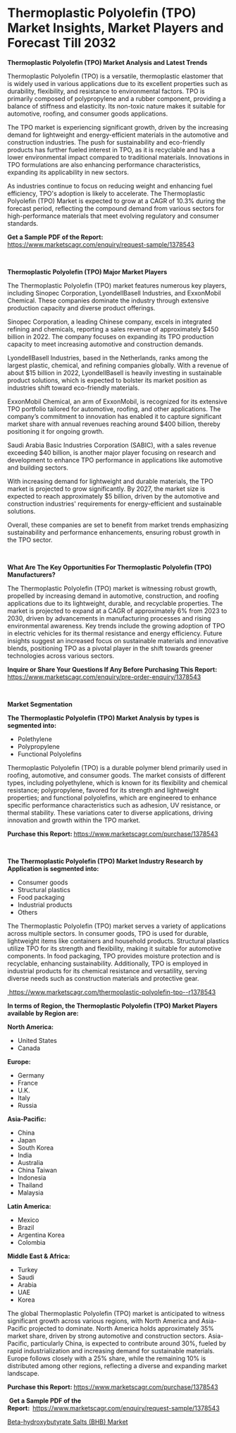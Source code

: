 <p><h1>Thermoplastic Polyolefin (TPO) Market Insights, Market Players and Forecast Till 2032</h1></p><p><strong>Thermoplastic Polyolefin (TPO) Market Analysis and Latest Trends</strong></p>
<p><p>Thermoplastic Polyolefin (TPO) is a versatile, thermoplastic elastomer that is widely used in various applications due to its excellent properties such as durability, flexibility, and resistance to environmental factors. TPO is primarily composed of polypropylene and a rubber component, providing a balance of stiffness and elasticity. Its non-toxic nature makes it suitable for automotive, roofing, and consumer goods applications.</p><p>The TPO market is experiencing significant growth, driven by the increasing demand for lightweight and energy-efficient materials in the automotive and construction industries. The push for sustainability and eco-friendly products has further fueled interest in TPO, as it is recyclable and has a lower environmental impact compared to traditional materials. Innovations in TPO formulations are also enhancing performance characteristics, expanding its applicability in new sectors.</p><p>As industries continue to focus on reducing weight and enhancing fuel efficiency, TPO's adoption is likely to accelerate. The Thermoplastic Polyolefin (TPO) Market is expected to grow at a CAGR of 10.3% during the forecast period, reflecting the compound demand from various sectors for high-performance materials that meet evolving regulatory and consumer standards.</p></p>
<p><strong>Get a Sample PDF of the Report:&nbsp;</strong> <a href="https://www.marketscagr.com/enquiry/request-sample/1378543?utm_campaign=3191&utm_medium=2&utm_source=Github&utm_content=ia&utm_term=02042025&utm_id=thermoplastic-polyolefin-tpo">https://www.marketscagr.com/enquiry/request-sample/1378543</a></p>
<p>&nbsp;</p>
<p><strong>Thermoplastic Polyolefin (TPO) Major Market Players</strong></p>
<p><p>The Thermoplastic Polyolefin (TPO) market features numerous key players, including Sinopec Corporation, LyondellBasell Industries, and ExxonMobil Chemical. These companies dominate the industry through extensive production capacity and diverse product offerings.</p><p>Sinopec Corporation, a leading Chinese company, excels in integrated refining and chemicals, reporting a sales revenue of approximately $450 billion in 2022. The company focuses on expanding its TPO production capacity to meet increasing automotive and construction demands.</p><p>LyondellBasell Industries, based in the Netherlands, ranks among the largest plastic, chemical, and refining companies globally. With a revenue of about $15 billion in 2022, LyondellBasell is heavily investing in sustainable product solutions, which is expected to bolster its market position as industries shift toward eco-friendly materials.</p><p>ExxonMobil Chemical, an arm of ExxonMobil, is recognized for its extensive TPO portfolio tailored for automotive, roofing, and other applications. The company’s commitment to innovation has enabled it to capture significant market share with annual revenues reaching around $400 billion, thereby positioning it for ongoing growth.</p><p>Saudi Arabia Basic Industries Corporation (SABIC), with a sales revenue exceeding $40 billion, is another major player focusing on research and development to enhance TPO performance in applications like automotive and building sectors.</p><p>With increasing demand for lightweight and durable materials, the TPO market is projected to grow significantly. By 2027, the market size is expected to reach approximately $5 billion, driven by the automotive and construction industries' requirements for energy-efficient and sustainable solutions.</p><p>Overall, these companies are set to benefit from market trends emphasizing sustainability and performance enhancements, ensuring robust growth in the TPO sector.</p></p>
<p>&nbsp;</p>
<p><strong>What Are The Key Opportunities For Thermoplastic Polyolefin (TPO) Manufacturers?</strong></p>
<p><p>The Thermoplastic Polyolefin (TPO) market is witnessing robust growth, propelled by increasing demand in automotive, construction, and roofing applications due to its lightweight, durable, and recyclable properties. The market is projected to expand at a CAGR of approximately 6% from 2023 to 2030, driven by advancements in manufacturing processes and rising environmental awareness. Key trends include the growing adoption of TPO in electric vehicles for its thermal resistance and energy efficiency. Future insights suggest an increased focus on sustainable materials and innovative blends, positioning TPO as a pivotal player in the shift towards greener technologies across various sectors.</p></p>
<p><strong>Inquire or Share Your Questions If Any Before Purchasing This Report:</strong> <a href="https://www.marketscagr.com/enquiry/pre-order-enquiry/1378543?utm_campaign=3191&utm_medium=2&utm_source=Github&utm_content=ia&utm_term=02042025&utm_id=thermoplastic-polyolefin-tpo">https://www.marketscagr.com/enquiry/pre-order-enquiry/1378543</a></p>
<p>&nbsp;</p>
<p><strong>Market Segmentation</strong></p>
<p><strong>The Thermoplastic Polyolefin (TPO) Market Analysis by types is segmented into:</strong></p>
<p><ul><li>Polethylene</li><li>Polypropylene</li><li>Functional Polyolefins</li></ul></p>
<p><p>Thermoplastic Polyolefin (TPO) is a durable polymer blend primarily used in roofing, automotive, and consumer goods. The market consists of different types, including polyethylene, which is known for its flexibility and chemical resistance; polypropylene, favored for its strength and lightweight properties; and functional polyolefins, which are engineered to enhance specific performance characteristics such as adhesion, UV resistance, or thermal stability. These variations cater to diverse applications, driving innovation and growth within the TPO market.</p></p>
<p><strong>Purchase this Report:&nbsp;</strong><a href="https://www.marketscagr.com/purchase/1378543?utm_campaign=3191&utm_medium=2&utm_source=Github&utm_content=ia&utm_term=02042025&utm_id=thermoplastic-polyolefin-tpo">https://www.marketscagr.com/purchase/1378543</a></p>
<p>&nbsp;</p>
<p><strong>The Thermoplastic Polyolefin (TPO) Market Industry Research by Application is segmented into:</strong></p>
<p><ul><li>Consumer goods</li><li>Structural plastics</li><li>Food packaging</li><li>Industrial products</li><li>Others</li></ul></p>
<p><p>The Thermoplastic Polyolefin (TPO) market serves a variety of applications across multiple sectors. In consumer goods, TPO is used for durable, lightweight items like containers and household products. Structural plastics utilize TPO for its strength and flexibility, making it suitable for automotive components. In food packaging, TPO provides moisture protection and is recyclable, enhancing sustainability. Additionally, TPO is employed in industrial products for its chemical resistance and versatility, serving diverse needs such as construction materials and protective gear.</p></p>
<p><a href="https://www.marketscagr.com/thermoplastic-polyolefin-tpo--r1378543?utm_campaign=3191&utm_medium=2&utm_source=Github&utm_content=ia&utm_term=02042025&utm_id=thermoplastic-polyolefin-tpo">&nbsp;https://www.marketscagr.com/thermoplastic-polyolefin-tpo--r1378543</a></p>
<p><strong>In terms of Region, the Thermoplastic Polyolefin (TPO) Market Players available by Region are:</strong></p>
<p>
    <p> <strong> North America: </strong>
        <ul>
            <li>United States</li>
            <li>Canada</li>
        </ul>
        </p> 
    <p> <strong> Europe: </strong>
        <ul>
            <li>Germany</li>
            <li>France</li>
            <li>U.K.</li>
            <li>Italy</li>
            <li>Russia</li>
        </ul>
        </p> 
    <p> <strong> Asia-Pacific: </strong>
        <ul>
            <li>China</li>
            <li>Japan</li>
            <li>South Korea</li>
            <li>India</li>
            <li>Australia</li>
            <li>China Taiwan</li>
            <li>Indonesia</li>
            <li>Thailand</li>
            <li>Malaysia</li>
        </ul>
        </p> 
    <p> <strong> Latin America: </strong>
        <ul>
            <li>Mexico</li>
            <li>Brazil</li>
            <li>Argentina Korea</li>
            <li>Colombia</li>
        </ul>
        </p> 
    <p> <strong> Middle East & Africa: </strong>
        <ul>
            <li>Turkey</li>
            <li>Saudi</li>
            <li>Arabia</li>
            <li>UAE</li>
            <li>Korea</li>
        </ul>
    </p>
    </p>
<p><p>The global Thermoplastic Polyolefin (TPO) market is anticipated to witness significant growth across various regions, with North America and Asia-Pacific projected to dominate. North America holds approximately 35% market share, driven by strong automotive and construction sectors. Asia-Pacific, particularly China, is expected to contribute around 30%, fueled by rapid industrialization and increasing demand for sustainable materials. Europe follows closely with a 25% share, while the remaining 10% is distributed among other regions, reflecting a diverse and expanding market landscape.</p></p>
<p><strong>Purchase this Report: </strong><a href="https://www.marketscagr.com/purchase/1378543?utm_campaign=3191&utm_medium=2&utm_source=Github&utm_content=ia&utm_term=02042025&utm_id=thermoplastic-polyolefin-tpo">https://www.marketscagr.com/purchase/1378543</a></p>
<p>&nbsp;<strong>Get a Sample PDF of the Report:&nbsp;&nbsp;</strong><a href="https://www.marketscagr.com/enquiry/request-sample/1378543?utm_campaign=3191&utm_medium=2&utm_source=Github&utm_content=ia&utm_term=02042025&utm_id=thermoplastic-polyolefin-tpo">https://www.marketscagr.com/enquiry/request-sample/1378543</a></p>
<p><strong></strong></p>
<p><p><a href="https://github.com/shopovdjondo/Market-Research-Report-List-1/blob/main/beta-hydroxybutyrate-salts-bhb-market.md?utm_campaign=3191&utm_medium=2&utm_source=Github&utm_content=ia&utm_term=02042025&utm_id=thermoplastic-polyolefin-tpo">Beta-hydroxybutyrate Salts (BHB) Market</a></p></p>